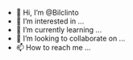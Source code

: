 - 👋 Hi, I’m @Bilclinto
- 👀 I’m interested in ...
- 🌱 I’m currently learning ...
- 💞️ I’m looking to collaborate on ...
- 📫 How to reach me ...

<!---
Bilclinto/Bilclinto is a ✨ special ✨ repository because its `README.md` (this file) appears on your GitHub profile.
You can click the Preview link to take a look at your changes.
--->

